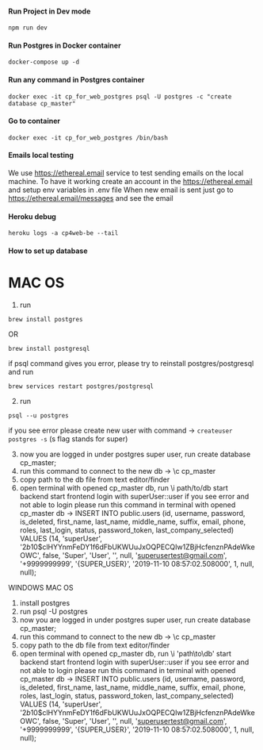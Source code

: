 #### Run Project in Dev mode
`npm run dev`

#### Run Postgres in Docker container
`docker-compose up -d`

#### Run any command in Postgres container
`docker exec -it cp_for_web_postgres psql -U postgres -c "create database cp_master"
` 

#### Go to container
`
docker exec -it cp_for_web_postgres /bin/bash
`

#### Emails local testing
We use https://ethereal.email service to test sending emails on the local machine.
To have it working create an account in the https://ethereal.email and setup env variables in .env file
When new email is sent just go to https://ethereal.email/messages and see the email


#### Heroku debug
`
heroku logs -a cp4web-be --tail
`

#### How to set up database 

# MAC OS

1) run

`brew install postgres` 

OR

`brew install postgresql`

if psql command gives you error, please try to reinstall postgres/postgresql and run 

`brew services restart postgres/postgresql`

2) run 

`psql --u postgres`

if you see error please create new user with command -> `createuser postgres -s` (s flag stands for super)

3) now you are logged in under postgres super user, run create database cp_master;
4) run this command to connect to the new db -> \c cp_master
5) copy path to the db file from text editor/finder
6) open terminal with opened cp_master db, run \i path/to/db
start backend
start frontend
login with superUser::user
if you see error and not able to login please run this command in terminal with opened cp_master db -> INSERT INTO public.users (id, username, password, is_deleted, first_name, last_name, middle_name, suffix, email, phone, roles, last_login, status, password_token, last_company_selected) VALUES (14, 'superUser', '$2b$10$clHYYnmFeDY1f6dFbUKWUuJxOQPECQIw1ZBjHcfenznPAdeWkeOWC', false, 'Super', 'User', '', null, 'superusertest@gmail.com', '+9999999999', '{SUPER_USER}', '2019-11-10 08:57:02.508000', 1, null, null);

WINDOWS
MAC OS
1) install postgres
2) run psql -U postgres
3) now you are logged in under postgres super user, run create database cp_master;
4) run this command to connect to the new db -> \c cp_master
5) copy path to the db file from text editor/finder
6) open terminal with opened cp_master db, run \i 'path\\to\\db'
start backend
start frontend
login with superUser::user
if you see error and not able to login please run this command in terminal with opened cp_master db -> INSERT INTO public.users (id, username, password, is_deleted, first_name, last_name, middle_name, suffix, email, phone, roles, last_login, status, password_token, last_company_selected) VALUES (14, 'superUser', '$2b$10$clHYYnmFeDY1f6dFbUKWUuJxOQPECQIw1ZBjHcfenznPAdeWkeOWC', false, 'Super', 'User', '', null, 'superusertest@gmail.com', '+9999999999', '{SUPER_USER}', '2019-11-10 08:57:02.508000', 1, null, null);
